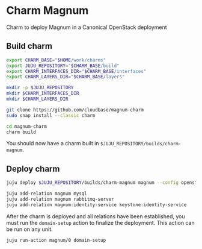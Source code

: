 # Charm Magnum


Charm to deploy Magnum in a Canonical OpenStack deployment


## Build charm

```bash
export CHARM_BASE="$HOME/work/charms"
export JUJU_REPOSITORY="$CHARM_BASE/build"
export CHARM_INTERFACES_DIR="$CHARM_BASE/interfaces"
export CHARM_LAYERS_DIR="$CHARM_BASE/layers"

mkdir -p $JUJU_REPOSITORY
mkdir $CHARM_INTERFACES_DIR
mkdir $CHARM_LAYERS_DIR

git clone https://github.com/cloudbase/magnum-charm
sudo snap install --classic charm

cd magnum-charm
charm build
```

You should now have a charm built in ```$JUJU_REPOSITORY/builds/charm-magnum```.

## Deploy charm

```bash
juju deploy $JUJU_REPOSITORY/builds/charm-magnum magnum --config openstack-origin="cloud:bionic-train"

juju add-relation magnum mysql
juju add-relation magnum rabbitmq-server
juju add-relation magnum:identity-service keystone:identity-service
```

After the charm is deployed and all relations have been established, you must run the ```domain-setup``` action to finalize the deployment. This action can be run on any unit.

```bash
juju run-action magnum/0 domain-setup
```
